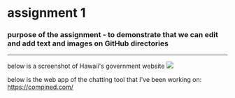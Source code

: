 # assignment 1
### purpose of the assignment - to demonstrate that we can edit and add text and images on GitHub directories
---
below is a screenshot of Hawaii's government website
<img src="./hawaii.png">

below is the web app of the chatting tool that I've been working on:
https://compined.com/

